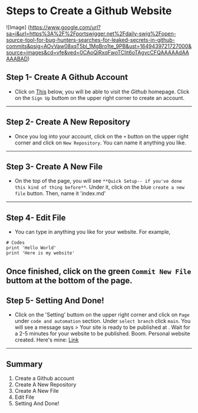 # Steps to Create a Github Website
![Image] (https://www.google.com/url?sa=i&url=https%3A%2F%2Fportswigger.net%2Fdaily-swig%2Fopen-source-tool-for-bug-hunters-searches-for-leaked-secrets-in-github-commits&psig=AOvVaw08xqT5bl_1MgBro1te_9PB&ust=1649439721727000&source=images&cd=vfe&ved=0CAoQjRxqFwoTCIit6oTAgvcCFQAAAAAdAAAAABAD)


## Step 1- Create A Github Account
* Click on [This](https://github.com) below, you will be able to visit the *Github* homepage. Click on the `Sign Up` buttom on the upper right corner to create an account.

---

## Step 2- Create A New Repository
* Once you log into your account, click on the `+` button on the upper right corner and click on `New Repository`. You can name it anything you like.
---

## Step 3- Create A New File
* On the top of the page, you will see `**Quick Setup-- if you've done this kind of thing before**`. Under it, click on the blue `create a new file` button. Then, name it 'index.md'
---

## Step 4- Edit File
* You can type in anything you like for your website. For example, 
```
# Codes
print 'Hello World'
print 'Here is my website'
```
Once finished, click on the green `Commit New File` buttom at the bottom of the page. 
--- 

## Step 5- Setting And Done!
* Click on the 'Setting' buttom on the upper right corner and click on `Page` under `code and automation` section. Under `select branch` click `main`. You will see a message says > Your site is ready to be published at <url here>.
Wait for a 2-5 minutes for your website to be published. Boom. Personal website created. 
Here's mine: [Link](https://Char15Xu.github.io/cse15l-lab-reports/index.html)
--- 
  
## Summary
1. Create a Github account
2. Create A New Repository
3. Create A New File
4. Edit File
5. Setting And Done!
